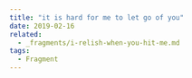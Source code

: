 ```yaml
---
title: "it is hard for me to let go of you"
date: 2019-02-16
related:
  - _fragments/i-relish-when-you-hit-me.md
tags:
  - Fragment
---
```

